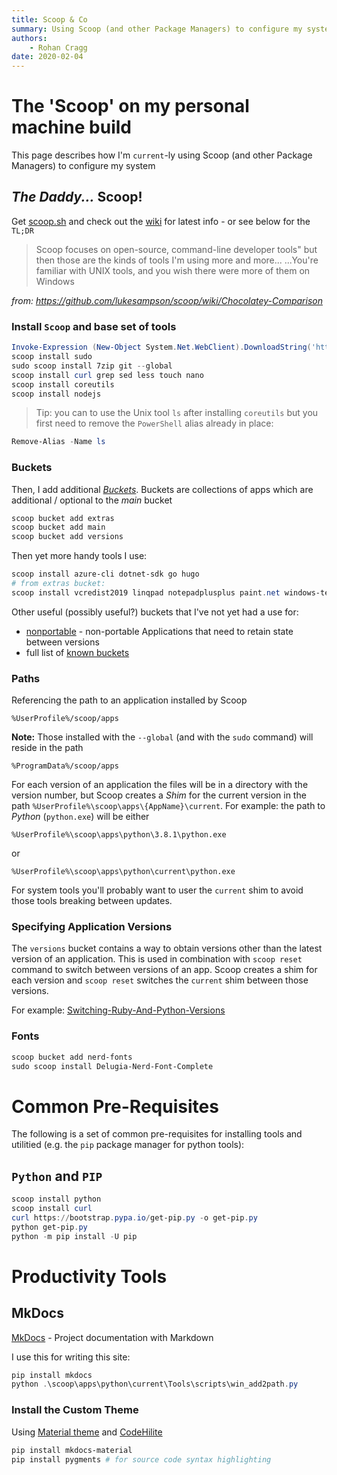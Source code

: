 ```yaml
---
title: Scoop & Co
summary: Using Scoop (and other Package Managers) to configure my system
authors:
    - Rohan Cragg
date: 2020-02-04
---
```


# The 'Scoop' on my personal machine build

This page describes how I'm `current`-ly using Scoop (and other Package Managers) to configure my system

## *The Daddy...* **Scoop**!

Get [scoop.sh](https://scoop.sh/) and check out the [wiki](https://github.com/lukesampson/scoop/wiki) for latest info - or see below for the `TL;DR`

> Scoop focuses on open-source, command-line developer tools" but then those are the kinds of tools I'm using more and more...
...You're familiar with UNIX tools, and you wish there were more of them on Windows

*from: <https://github.com/lukesampson/scoop/wiki/Chocolatey-Comparison>*

### Install `Scoop` and base set of tools
```powershell
Invoke-Expression (New-Object System.Net.WebClient).DownloadString('https://get.scoop.sh')
scoop install sudo
sudo scoop install 7zip git --global
scoop install curl grep sed less touch nano
scoop install coreutils
scoop install nodejs 
```

> Tip: you can to use the Unix tool `ls` after installing `coreutils` but you first need to remove the `PowerShell` alias already in place:
```powershell
Remove-Alias -Name ls
```

### Buckets
Then, I add additional [*Buckets*](https://github.com/lukesampson/scoop/wiki/Buckets). Buckets are collections of apps which are additional / optional to the *main* bucket

```powershell
scoop bucket add extras
scoop bucket add main
scoop bucket add versions
```
Then yet more handy tools I use:
```powershell
scoop install azure-cli dotnet-sdk go hugo 
# from extras bucket:
scoop install vcredist2019 linqpad notepadplusplus paint.net windows-terminal
```

Other useful (possibly useful?) buckets that I've not yet had a use for:

- [nonportable](https://github.com/TheRandomLabs/scoop-nonportable/tree/master/bucket) - non-portable Applications that need to retain state between versions
- full list of [known buckets](https://github.com/lukesampson/scoop#known-application-buckets)

### Paths
Referencing the path to an application installed by Scoop
```
%UserProfile%/scoop/apps
```
**Note:** Those installed with the `--global` (and with the `sudo` command) will reside in the path
```
%ProgramData%/scoop/apps
```
For each version of an application the files will be in a directory with the version number, but Scoop creates a *Shim* for the current version in the path `%UserProfile%\scoop\apps\{AppName}\current`. For example: the path to *Python* (`python.exe`) will be either
```
%UserProfile%\scoop\apps\python\3.8.1\python.exe
```
or
```
%UserProfile%\scoop\apps\python\current\python.exe
```

For system tools you'll probably want to user the `current` shim to avoid those tools breaking between updates.

### Specifying Application Versions

The `versions` bucket contains a way to obtain versions other than the latest version of an application. This is used in combination with `scoop reset` command to switch between versions of an app. Scoop creates a shim for each version and `scoop reset` switches the `current` shim between those versions.

For example: [Switching-Ruby-And-Python-Versions](https://github.com/lukesampson/scoop/wiki/Switching-Ruby-And-Python-Versions)

### Fonts
```powershell
scoop bucket add nerd-fonts
sudo scoop install Delugia-Nerd-Font-Complete
```

# Common Pre-Requisites
The following is a set of common pre-requisites for installing tools and utilitied (e.g. the `pip` package manager for python tools):

## `Python` and `PIP`
```powershell
scoop install python
scoop install curl
curl https://bootstrap.pypa.io/get-pip.py -o get-pip.py
python get-pip.py
python -m pip install -U pip
```

# Productivity Tools

## MkDocs
[MkDocs](https://www.mkdocs.org/) - Project documentation with Markdown

I use this for writing this site:
```powershell
pip install mkdocs
python .\scoop\apps\python\current\Tools\scripts\win_add2path.py
```

### Install the Custom Theme
Using [Material theme](https://squidfunk.github.io/mkdocs-material/) and [CodeHilite](https://squidfunk.github.io/mkdocs-material/extensions/codehilite/)
```powershell
pip install mkdocs-material
pip install pygments # for source code syntax highlighting
```
